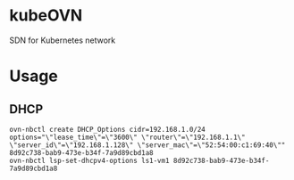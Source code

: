 # kubeOVN
SDN for Kubernetes network


# Usage

## DHCP

```
ovn-nbctl create DHCP_Options cidr=192.168.1.0/24 options="\"lease_time\"=\"3600\" \"router\"=\"192.168.1.1\" \"server_id\"=\"192.168.1.128\" \"server_mac\"=\"52:54:00:c1:69:40\""
8d92c738-bab9-473e-b34f-7a9d89cbd1a8
ovn-nbctl lsp-set-dhcpv4-options ls1-vm1 8d92c738-bab9-473e-b34f-7a9d89cbd1a8
```
